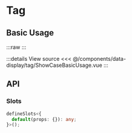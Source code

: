 <script setup lang="ts">
import ShowCaseBasicUsage from './ShowCaseBasicUsage.vue';
</script>

# Tag

## Basic Usage

:::raw
<ShowCaseBasicUsage class="vp-raw" />
:::

:::details View source
<<< @/components/data-display/tag/ShowCaseBasicUsage.vue
:::

## API

### Slots

```ts
defineSlots<{
  default(props: {}): any;
}>();
```
